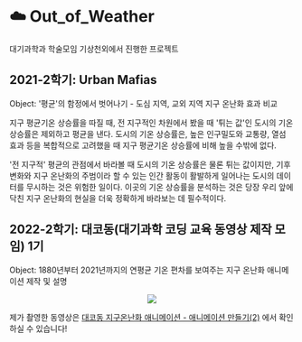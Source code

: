 # :cloud: Out_of_Weather
대기과학과 학술모임 기상천외에서 진행한 프로젝트

## 2021-2학기: Urban Mafias
Object: '평균'의 함정에서 벗어나기 - 도심 지역, 교외 지역 지구 온난화 효과 비교

 지구 평균기온 상승률을 따질 때, 전 지구적인 차원에서 봤을 때 '튀는 값'인 도시의 기온 상승률은 제외하고 평균을 낸다. 도시의 기온 상승률은, 높은 인구밀도와 교통량, 열섬 효과 등을 복합적으로 고려했을 때 지구 평균기온 상승률에 비해 높을 수밖에 없다.

 '전 지구적' 평균의 관점에서 바라볼 때 도시의 기온 상승률은 물론 튀는 값이지만, 기후변화와 지구 온난화의 주범이라 할 수 있는 인간 활동이 활발하게 일어나는 도시의 데이터를 무시하는 것은 위험한 일이다. 이곳의 기온 상승률을 분석하는 것은 당장 우리 앞에 닥친 지구 온난화의 현실을 더욱 정확하게 바라보는 데 필수적이다.

## 2022-2학기: 대코동(대기과학 코딩 교육 동영상 제작 모임) 1기
Object: 1880년부터 2021년까지의 연평균 기온 편차를 보여주는 지구 온난화 애니메이션 제작 및 설명
    
<p align="center">
  <img src="https://user-images.githubusercontent.com/63230753/209415687-4ee662d7-006a-471d-9f08-01011530f60a.gif">
</p>

제가 촬영한 동영상은 [대코동 지구온난화 애니메이션 - 애니메이션 만들기(2)](https://youtu.be/2tLv7gDdrIs) 에서 확인하실 수 있습니다!
